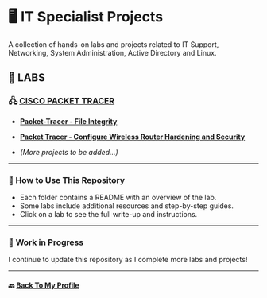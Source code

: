# 🖥️ IT Specialist Projects

A collection of hands-on labs and projects related to IT Support, Networking, System Administration, Active Directory and Linux.

## 🔬 LABS  

### 🖧 [CISCO PACKET TRACER](/CISCO/Packet-Tracer)
- **[Packet-Tracer - File Integrity](./CISCO/Packet-Tracer/Packet_Tracer_File_Integrity.md)** 
- **[Packet Tracer - Configure Wireless Router Hardening and Security](./LABS/CISCO/Packet-Tracer/README.md)**  

- *(More projects to be added...)*

---
### 📌 How to Use This Repository  
- Each folder contains a README with an overview of the lab.  
- Some labs include additional resources and step-by-step guides.  
- Click on a lab to see the full write-up and instructions.  

---
### 📌 **Work in Progress**  
I continue to update this repository as I complete more labs and projects!

---
#### 🔙 **[Back To My Profile](https://github.com/proxymc)**
